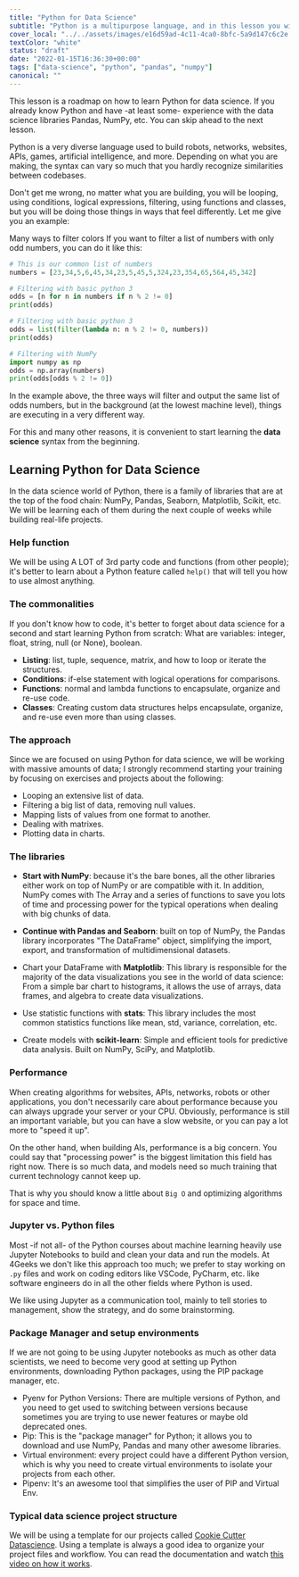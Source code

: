 ```yaml
---
title: "Python for Data Science"
subtitle: "Python is a multipurpose language, and in this lesson you will understand how it's used in the data science world."
cover_local: "../../assets/images/e16d59ad-4c11-4ca0-8bfc-5a9d147c6c2e.jpeg"
textColor: "white"
status: "draft"
date: "2022-01-15T16:36:30+00:00"
tags: ["data-science", "python", "pandas", "numpy"]
canonical: ""
---
```


This lesson is a roadmap on how to learn Python for data science. If you already know Python and have -at least some- experience with the data science libraries Pandas, NumPy, etc. You can skip ahead to the next lesson.

Python is a very diverse language used to build robots, networks, websites, APIs, games, artificial intelligence, and more. Depending on what you are making, the syntax can vary so much that you hardly recognize similarities between codebases.

Don't get me wrong, no matter what you are building, you will be looping, using conditions, logical expressions, filtering, using functions and classes, but you will be doing those things in ways that feel differently. Let me give you an example: 

Many ways to filter colors
If you want to filter a list of numbers with only odd numbers, you can do it like this:

```python
# This is our common list of numbers
numbers = [23,34,5,6,45,34,23,5,45,5,324,23,354,65,564,45,342]

# Filtering with basic python 3
odds = [n for n in numbers if n % 2 != 0]
print(odds)

# Filtering with basic python 3
odds = list(filter(lambda n: n % 2 != 0, numbers))
print(odds)

# Filtering with NumPy
import numpy as np
odds = np.array(numbers)
print(odds[odds % 2 != 0])
```

In the example above, the three ways will filter and output the same list of odds numbers, but in the background (at the lowest machine level), things are executing in a very different way.

For this and many other reasons, it is convenient to start learning the **data science** syntax from the beginning.

## Learning Python for Data Science

In the data science world of Python, there is a family of libraries that are at the top of the food chain: NumPy, Pandas, Seaborn, Matplotlib, Scikit, etc. We will be learning each of them during the next couple of weeks while building real-life projects.

### Help function

We will be using A LOT of 3rd party code and functions (from other people); it's better to learn about a Python feature called `help()` that will tell you how to use almost anything.

### The commonalities

If you don't know how to code, it's better to forget about data science for a second and start learning Python from scratch: 
What are variables: integer, float, string, null (or None), boolean.

- **Listing**: list, tuple, sequence, matrix, and how to loop or iterate the structures.
- **Conditions**: if-else statement with logical operations for comparisons.
- **Functions**: normal and lambda functions to encapsulate, organize and re-use code.
- **Classes**: Creating custom data structures helps encapsulate, organize, and re-use even more than using classes.

### The approach

Since we are focused on using Python for data science, we will be working with massive amounts of data; I strongly recommend starting your training by focusing on exercises and projects about the following:

- Looping an extensive list of data.  
- Filtering a big list of data, removing null values.  
- Mapping lists of values from one format to another.  
- Dealing with matrixes. 
- Plotting data in charts. 

### The libraries

- **Start with NumPy**: because it's the bare bones, all the other libraries either work on top of NumPy or are compatible with it. In addition, NumPy comes with The Array and a series of functions to save you lots of time and processing power for the typical operations when dealing with big chunks of data.

- **Continue with Pandas and Seaborn**: built on top of NumPy, the Pandas library incorporates "The DataFrame" object, simplifying the import, export, and transformation of multidimensional datasets.

- Chart your DataFrame with **Matplotlib**: This library is responsible for the majority of the data visualizations you see in the world of data science: From a simple bar chart to histograms, it allows the use of arrays, data frames, and algebra to create data visualizations. 

- Use statistic functions with **stats**: This library includes the most common statistics functions like mean, std, variance, correlation, etc.

- Create models with **scikit-learn**: Simple and efficient tools for predictive data analysis. Built on NumPy, SciPy, and Matplotlib.
  

### Performance

When creating algorithms for websites, APIs, networks, robots or other applications, you don't necessarily care about performance because you can always upgrade your server or your CPU. Obviously, performance is still an important variable, but you can have a slow website, or you can pay a lot more to "speed it up".

On the other hand, when building AIs, performance is a big concern. You could say that "processing power" is the biggest limitation this field has right now. There is so much data, and models need so much training that current technology cannot keep up. 

That is why you should know a little about `Big O` and optimizing algorithms for space and time.

### Jupyter vs. Python files

Most -if not all- of the Python courses about machine learning heavily use Jupyter Notebooks to build and clean your data and run the models. At 4Geeks we don't like this approach too much; we prefer to stay working on `.py` files and work on coding editors like VSCode, PyCharm, etc. like software engineers do in all the other fields where Python is used.

We like using Jupyter as a communication tool, mainly to tell stories to management, show the strategy, and do some brainstorming.

### Package Manager and setup environments

If we are not going to be using Jupyter notebooks as much as other data scientists, we need to become very good at setting up Python environments, downloading Python packages, using the PIP package manager, etc.

- Pyenv for Python Versions: There are multiple versions of Python, and you need to get used to switching between versions because sometimes you are trying to use newer features or maybe old deprecated ones.
- Pip: This is the "package manager" for Python; it allows you to download and use NumPy, Pandas and many other awesome libraries.
- Virtual environment: every project could have a different Python version, which is why you need to create virtual environments to isolate your projects from each other.
- Pipenv: It's an awesome tool that simplifies the user of PIP and Virtual Env.

### Typical data science project structure

We will be using a template for our projects called [Cookie Cutter Datascience](https://drivendata.github.io/cookiecutter-data-science/). Using a template is always a good idea to organize your project files and workflow. You can read the documentation and watch [this video on how it works](https://www.youtube.com/watch?v=nExL0SgKsDY).
